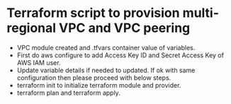 # Terraform script to provision multi-regional VPC and VPC peering

* VPC module created and .tfvars container value of variables. 
* First do aws configure to add Access Key ID and Secret Access Key of AWS IAM user. 
* Update variable details if needed to updated. If ok with same configuration then please proceed with below steps. 
* terraform init to initialize terraform module and provider. 
* terraform plan and terraform apply. 



[def]: https://www.google.com/imgres?imgurl=https%3A%2F%2Fdocs.aws.amazon.com%2Fimages%2Fvpc%2Flatest%2Fpeering%2Fimages%2Fpeering-intro-diagram.png&imgrefurl=https%3A%2F%2Fdocs.aws.amazon.com%2Fvpc%2Flatest%2Fpeering%2Fwhat-is-vpc-peering.html&tbnid=a-SKxdTGhjCy1M&vet=10CBgQxiAoCWoXChMI2LSinIfH_QIVAAAAAB0AAAAAEAc..i&docid=lSHOS-OMERSo8M&w=499&h=161&itg=1&q=png%20image%20for%20vpc%20peering&ved=0CBgQxiAoCWoXChMI2LSinIfH_QIVAAAAAB0AAAAAEAc
